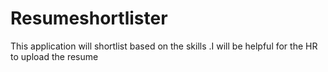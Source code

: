 # Resumeshortlister
This application will shortlist based on the skills .I will be helpful for the HR to upload the resume 
